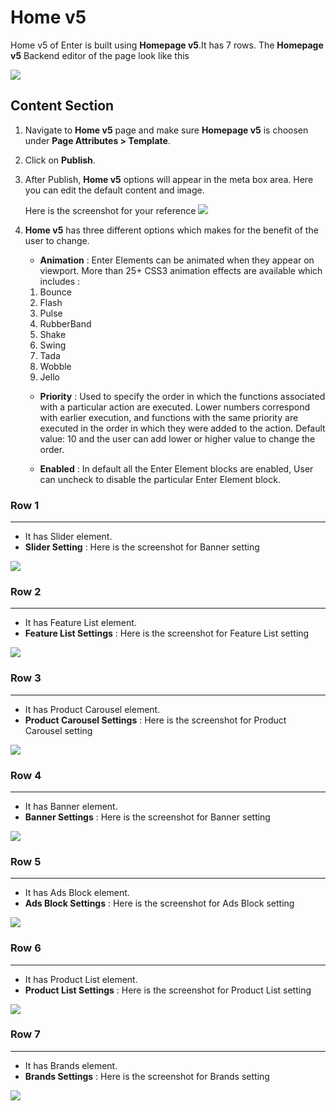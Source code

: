 # Home v5

Home v5 of Enter is built using **Homepage v5**.It has 7 rows. The **Homepage v5** Backend editor of the page look like this

![](http://transvelo.github.io/docs/enter/images/home-v5-setting.png)

## Content Section

1. Navigate to **Home v5** page and make sure **Homepage v5** is choosen under **Page Attributes > Template**.
2. Click on **Publish**.
3. After Publish, **Home v5** options will appear in the meta box area. Here you can edit the default content and image.

    Here is the screenshot for your reference
    ![](http://transvelo.github.io/docs/enter/images/home-v5-option.png)

4. **Home v5** has three different options which makes for the benefit of the user to change.

    * **Animation** : Enter Elements can be animated when they appear on viewport. More than 25+ CSS3 animation effects are available which includes :

    1. Bounce
    2. Flash
    3. Pulse
    4. RubberBand
    5. Shake
    6. Swing
    7. Tada
    8. Wobble
    9. Jello

    * **Priority** : Used to specify the order in which the functions associated with a particular action are executed. Lower numbers correspond with earlier execution, and functions with the same priority are executed in the order in which they were added to the action. Default value: 10 and the user can add lower or higher value to change the order.

    * **Enabled** : In default all the Enter Element blocks are enabled, User can uncheck to disable the particular Enter Element block.

### Row 1
---
* It has Slider element.
* **Slider Setting** : Here is the screenshot for Banner setting

![](http://transvelo.github.io/docs/enter/images/home5-slider-setting.png)

### Row 2
---
* It has Feature List element.
* **Feature List Settings** : Here is the screenshot for Feature List setting

![](http://transvelo.github.io/docs/enter/images/home5-feature-list-setting.png)


### Row 3
---
* It has Product Carousel element.
* **Product Carousel Settings** : Here is the screenshot for Product Carousel setting

![](http://transvelo.github.io/docs/enter/images/home5-product-carousel-setting.png)

### Row 4
---
* It has Banner element.
* **Banner Settings** : Here is the screenshot for Banner setting

![](http://transvelo.github.io/docs/enter/images/home5-banner-setting.png)

### Row 5
---
* It has Ads Block element.
* **Ads Block Settings** : Here is the screenshot for Ads Block setting

![](http://transvelo.github.io/docs/enter/images/home5-ads-block-setting.png)

### Row 6
---
* It has Product List element.
* **Product List Settings** : Here is the screenshot for Product List setting

![](http://transvelo.github.io/docs/enter/images/home5-product-list-setting.png)

### Row 7
---
* It has Brands element.
* **Brands Settings** : Here is the screenshot for Brands setting

![](http://transvelo.github.io/docs/enter/images/home5-brands-setting.png)
